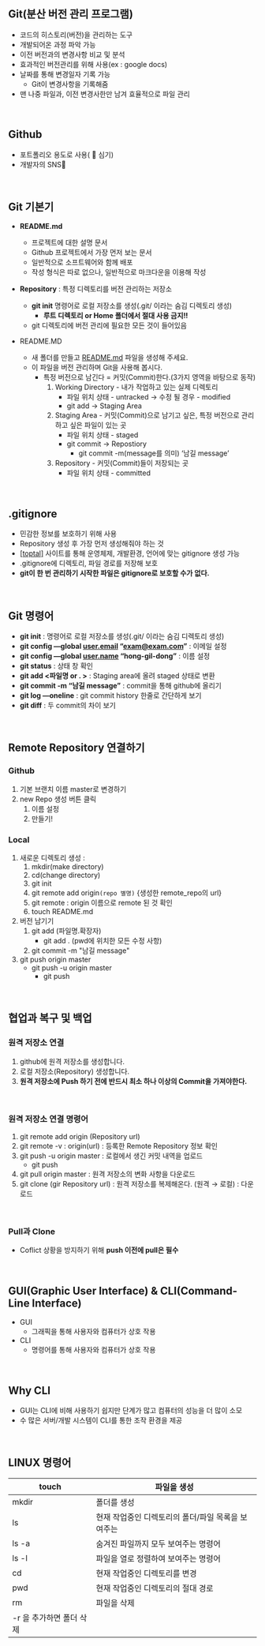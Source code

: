 ## Git(분산 버전 관리 프로그램)

- 코드의 히스토리(버전)을 관리하는 도구
- 개발되어온 과정 파악 가능
- 이전 버전과의 변경사항 비교 및 분석
- 효과적인 버전관리를 위해 사용(ex : google docs)
- 날짜를 통해 변경일자 기록 가능
    - Git이 변경사항을 기록해줌
- 맨 나중 파일과, 이전 변경사한만 남겨 효율적으로 파일 관리
<br>

## Github

- 포트폴리오 용도로 사용( 🌱 심기)
- 개발자의 SNS💬
<br>

## Git 기본기

- **README.md**
    - 프로젝트에 대한 설명 문서
    - Github 프로젝트에서 가장 먼저 보는 문서
    - 일반적으로 소프트웨어와 함께 배포
    - 작성 형식은 따로 없으나, 일반적으로 마크다운을 이용해 작성
    
- **Repository** : 특정 디렉토리를 버전 관리하는 저장소
    - **git init** 명령어로 로컬 저장소를 생성(.git/ 이라는 숨김 디렉토리 생성)
        - **루트 디렉토리 or Home 폴더에서 절대 사용 금지!!**
    - git 디렉토리에 버전 관리에 필요한 모든 것이 들어있음
    
- README.MD
    - 새 폴더를 만들고 [README.md](http://README.md) 파일을 생성해 주세요.
    - 이 파일을 버전 관리하며 Git을 사용해 봅시다.
        - 특정 버전으로 남긴다 = 커밋(Commit)한다.(3가지 영역을 바탕으로 동작)
            1. Working Directory - 내가 작업하고 있는 실제 디렉토리 
                - 파일 위치 상태 - untracked → 수정 될 경우 - modified
                - git add → Staging Area
            2. Staging Area - 커밋(Commit)으로 남기고 싶은, 특정 버전으로 관리하고 싶은 파일이 있는 곳
                - 파일 위치 상태 - staged
                - git commit → Repostiory
                    - git commit -m(message를 의미) ‘남길 message’
            3. Repository - 커밋(Commit)들이 저장되는 곳
                - 파일 위치 상태 - committed
<br>

## **.gitignore**

- 민감한 정보를 보호하기 위해 사용
- Repository 생성 후 가장 먼저 생성해줘야 하는 것
- [[toptal]](https://www.notion.so/%5B%5D()) 사이트를 통해 운영체제, 개발환경, 언어에 맞는 gitignore 생성 가능
- .gitignore에 디렉토리, 파일 경로를 저장해 보호
- **git이 한 번 관리하기 시작한 파일은 gitignore로 보호할 수가 없다.**
<br>

## Git 명령어

- **git init** : 명령어로 로컬 저장소를 생성(.git/ 이라는 숨김 디렉토리 생성)
- **git config —global [user.email](http://user.email) “exam@exam.com”** : 이메일 설정
- **git config —global [user.name](http://user.name) “hong-gil-dong”** : 이름 설정
- **git status** : 상태 창 확인
- **git add <파일명 or . >** : Staging area에 올려 staged 상태로 변환
- **git commit -m “남길 message”** : commit을 통해 github에 올리기
- **git log —oneline** : git commit history 한줄로 간단하게 보기
- **git diff** : 두 commit의 차이 보기
<br>

## **Remote Repository 연결하기**

### **Github**

1. 기본 브랜치 이름 master로 변경하기
2. new Repo 생성 버튼 클릭
    1. 이름 설정
    2. 만들기!

### **Local**

1. 새로운 디렉토리 생성 :
    1. mkdir(make directory)
    2. cd(change directory)
    3. git init
    4. git remote add origin`(repo 별명)` {생성한 remote_repo의 url}
    5. git remote : origin 이름으로 remote 된 것 확인
    6. touch README.md
2. 버전 남기기
    1. git add (파일명.확장자)
        - git add . (pwd에 위치한 모든 수정 사항)
    2. git commit -m "남길 message"
3. git push origin master
    - git push -u origin master
        - git push
<br>

## **협업과 복구 및 백업**

### **원격 저장소 연결**

1. github에 원격 저장소를 생성합니다.
2. 로컬 저장소(Repository) 생성합니다.
3. **원격 저장소에 Push 하기 전에 반드시 최소 하나 이상의 Commit을 가져야한다.**
<br>

### **원격 저장소 연결 명령어**

1. git remote add origin (Repository url)
2. git remote -v : origin(url) : 등록한 Remote Repository 정보 확인
3. git push -u origin master : 로컬에서 생긴 커밋 내역을 업로드
    - git push
4. git pull origin master : 원격 저장소의 변화 사항을 다운로드
5. git clone (gir Repository url) : 원격 저장소를 복제해온다. (원격 → 로컬) : 다운로드
<br>

### Pull과 Clone

- Coflict 상황을 방지하기 위해 **push 이전에 pull은 필수**
<br>

## GUI(Graphic User Interface) & CLI(Command-Line Interface)

- GUI
    - 그래픽을 통해 사용자와 컴퓨터가 상호 작용
- CLI
    - 명령어를 통해 사용자와 컴퓨터가 상호 작용
<br>
    
## Why CLI

- GUI는 CLI에 비해 사용하기 쉽지만 단계가 많고 컴퓨터의 성능을 더 많이 소모
- 수 많은 서버/개발 시스템이 CLI를 통한 조작 환경을 제공
<br>

## LINUX 명령어

| touch | 파일을 생성 |
| --- | --- |
| mkdir | 폴더를 생성 |
| ls | 현재 작업중인 디렉토리의 폴더/파일 목록을 보여주는 |
| ls -a | 숨겨진 파일까지 모두 보여주는 명령어 |
| ls -l | 파일을 열로 정렬하여 보여주는 명령어 |
| cd | 현재 작업중인 디렉토리를 변경 |
| pwd | 현재 작업중인 디렉토리의 절대 경로 |
| rm | 파일을 삭제
-r 을 추가하면 폴더 삭제 |